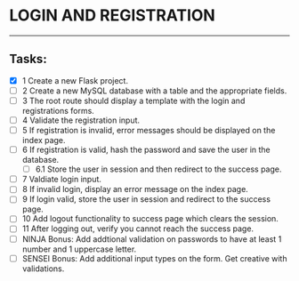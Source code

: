 # LOGIN AND REGISTRATION

***

## Tasks:

- [x] 1 Create a new Flask project.
- [ ] 2 Create a new MySQL database with a table and the appropriate fields.
- [ ] 3 The root route should display a template with the login and registrations forms.
- [ ] 4 Validate the registration input.
- [ ] 5 If registration is invalid, error messages should be displayed on the index page.
- [ ] 6 If registration is valid, hash the password and save the user in the database.
    * [ ] 6.1 Store the user in session and then redirect to the success page.
- [ ] 7 Valdiate login input.
- [ ] 8 If invalid login, display an error message on the index page.
- [ ] 9 If login valid, store the user in session and redirect to the success page.
- [ ] 10 Add logout functionality to success page which clears the session.
- [ ] 11 After logging out, verify you cannot reach the success page.
- [ ] NINJA Bonus: Add addtional validation on passwords to have at least 1 number and 1 uppercase letter.
- [ ] SENSEI Bonus: Add additional input types on the form. Get creative with validations.
